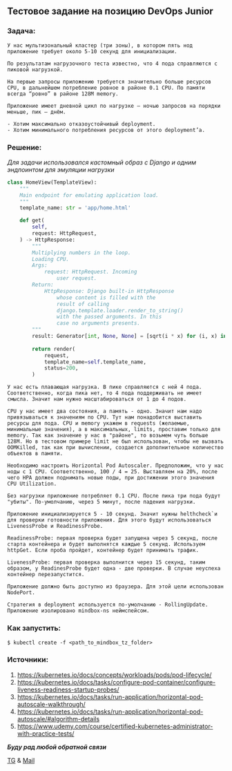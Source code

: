 ## Тестовое задание на позицию DevOps Junior

### Задача:

	У нас мультизональный кластер (три зоны), в котором пять нод
	приложение требует около 5-10 секунд для инициализации.

	По результатам нагрузочного теста известно, что 4 пода справляются с пиковой нагрузкой.

	На первые запросы приложению требуется значительно больше ресурсов CPU, в дальнейшем потребление ровное в районе 0.1 CPU. По памяти всегда “ровно” в районе 128M memory.

	Приложение имеет дневной цикл по нагрузке – ночью запросов на порядки меньше, пик – днём.

	- Хотим максимально отказоустойчивый deployment.
	- Хотим минимального потребления ресурсов от этого deployment’а.

### Решение:

*Для задачи использовался кастомный образ с Django и одним эндпоинтом для эмуляции нагрузки*

```views.py
class HomeView(TemplateView):
	"""
	Main endpoint for emulating application load.
	"""
	template_name: str = 'app/home.html'

	def get(
		self,
		request: HttpRequest,
	) -> HttpResponse:
		"""
		Multiplying numbers in the loop. 
		Loading CPU.
		Args:
			request: HttpRequest. Incoming
				user request.
		Return:
			HttpResponse: Django built-in HttpResponse 
				whose content is filled with the 
				result of calling 
				django.template.loader.render_to_string() 
				with the passed arguments. In this
				case no arguments presents.
		"""
		result: Generator[int, None, None] = [sqrt(i * x) for (i, x) in enumerate(range(0, 30000000))]
		
		return render(
			request,
			template_name=self.template_name,
			status=200,
		)
```

	У нас есть плавающая нагрузка. В пике справляются с ней 4 пода. Соответственно, когда пика нет, то 4 пода поддерживать не имеет смысла. Значит нам нужно масштабироваться от 1 до 4 подов.

	CPU у нас имеет два состояния, а память - одно. Значит нам надо привязываться к значениям по CPU. Тут нам понадобится выставить ресурсы для пода. CPU и memory укажем в requests (желаемые, минимальные значения), а в максимальных, limits, проставим только для memory. Так как значение у нас в "районе", то возьмем чуть больше 128М. Но в тестовом примере limit не был использован, чтобы не вызвать OOMKilled, так как при вычислении, создается дополнительное количество объектов в памяти.

	Необходимо настроить Horizontal Pod Autoscaler. Предположим, что у нас ноды с 1 CPU. Соответственно, 100 / 4 = 25. Выставляем на 20%, после чего HPA должен поднимать новые поды, при достижении этого значения CPU Utilization.

	Без нагрузки приложение потребляет 0.1 CPU. После пика три пода будут "убиты". По-умолчанию, через 5 минут, после падения нагрузки.

	Приложение инициализируется 5 - 10 секунд. Значит нужны helthcheck`и для проверки готовности приложения. Для этого будут использоваться LivenessProbe и ReadinessProbe.

	ReadinessProbe: первая проверка будет запущена через 5 секунд, после старта контейнера и будет выполнятся каждые 5 секунд. Используем httpGet. Если проба пройдет, контейнер будет принимать трафик.

	LivenessProbe: первая проверка выполнится через 15 секунд, таким образом, у ReadinesProbe будет одна - две проверки. В случае неуспеха контейнер перезапустится.

	Приложение должно быть доступно из браузера. Для этой цели использован NodePort.

	Стратегия в deployment используется по-умолчанию - RollingUpdate.
	Приложение изолировано mindbox-ns неймспейсом.

### Как запустить:

```terminal
$ kubectl create -f <path_to_mindbox_tz_folder>
```

### Источники:

1. https://kubernetes.io/docs/concepts/workloads/pods/pod-lifecycle/
2. https://kubernetes.io/docs/tasks/configure-pod-container/configure-liveness-readiness-startup-probes/
3. https://kubernetes.io/docs/tasks/run-application/horizontal-pod-autoscale-walkthrough/
4. https://kubernetes.io/docs/tasks/run-application/horizontal-pod-autoscale/#algorithm-details
5. https://www.udemy.com/course/certified-kubernetes-administrator-with-practice-tests/


***Буду рад любой обратной связи***

[TG](https://t.me/coveraver)
&
[Mail](mailto:sivolapenko.valeriy@gmail.com)
